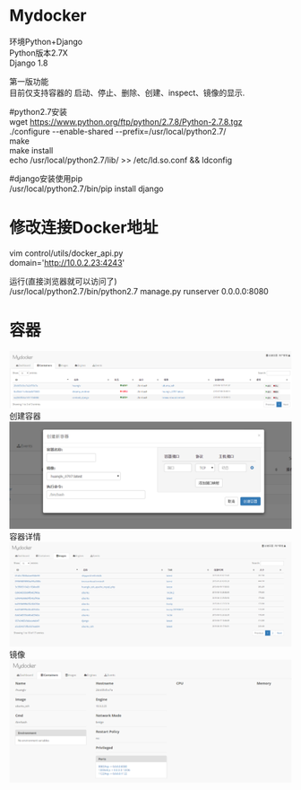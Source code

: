 # Mydocker
环境Python+Django<br />
Python版本2.7X <br />
Django 1.8 <br />

第一版功能<br />
   目前仅支持容器的 启动、停止、删除、创建、inspect、镜像的显示.<br />

#python2.7安装 <br />
wget https://www.python.org/ftp/python/2.7.8/Python-2.7.8.tgz <br />
./configure --enable-shared --prefix=/usr/local/python2.7/<br />
make<br />
make install<br />
echo /usr/local/python2.7/lib/ >> /etc/ld.so.conf && ldconfig<br />

#django安装使用pip <br />
/usr/local/python2.7/bin/pip install django <br />

# 修改连接Docker地址 <br />
vim control/utils/docker_api.py <br />
domain='http://10.0.2.23:4243' <br />

运行(直接浏览器就可以访问了) <br />
/usr/local/python2.7/bin/python2.7 manage.py runserver 0.0.0.0:8080 <br />
# 容器
![Aaron Swartz](https://github.com/davidchenlj/Mydocker/raw/master/img/1.png)
创建容器<br />
![Aaron Swartz](https://github.com/davidchenlj/Mydocker/raw/master/img/2.png)
容器详情<br />
![Aaron Swartz](https://github.com/davidchenlj/Mydocker/raw/master/img/3.png)
镜像<br />
![Aaron Swartz](https://github.com/davidchenlj/Mydocker/raw/master/img/4.png)


